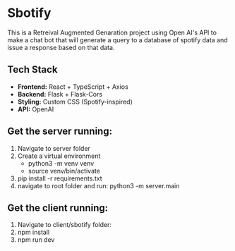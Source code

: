 # Sbotify
This is a Retreival Augmented Genaration project using Open AI's API to make a chat bot that will generate a query to a database of spotify data and issue a response based on that data.

## Tech Stack

- **Frontend:** React + TypeScript + Axios
- **Backend:** Flask + Flask-Cors
- **Styling:** Custom CSS (Spotify-inspired)
- **API:** OpenAI

## Get the server running:
1. Navigate to server folder
2. Create a virtual environment
   - python3 -m venv venv
   - source venv/bin/activate
3. pip install -r requirements.txt
4. navigate to root folder and run: python3 -m server.main

## Get the client running:
1. Navigate to client/sbotify folder:
2. npm install
3. npm run dev
